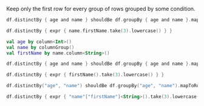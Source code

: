 [//]: # (title: distinctBy)

<!---IMPORT org.jetbrains.kotlinx.dataframe.samples.api.Access-->

Keep only the first row for every group of rows grouped by some condition.

<!---FUN distinctBy-->
<tabs>
<tab title="Properties">

```kotlin
df.distinctBy { age and name } shouldBe df.groupBy { age and name }.mapToRows { group.first() }

df.distinctBy { expr { name.firstName.take(3).lowercase() } }
```

</tab>
<tab title="Accessors">

```kotlin
val age by column<Int>()
val name by columnGroup()
val firstName by name.column<String>()

df.distinctBy { age and name } shouldBe df.groupBy { age and name }.mapToRows { group.first() }

df.distinctBy { expr { firstName().take(3).lowercase() } }
```

</tab>
<tab title="Strings">

```kotlin
df.distinctBy("age", "name") shouldBe df.groupBy("age", "name").mapToRows { group.first() }

df.distinctBy { expr { "name"["firstName"]<String>().take(3).lowercase() } }
```

</tab></tabs>
<!---END-->
